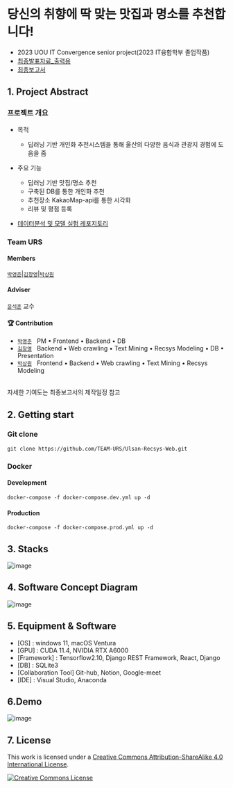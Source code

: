 # 당신의 취향에 딱 맞는 맛집과 명소를 추천합니다!

- 2023 UOU IT Convergence senior project(2023 IT융합학부 졸업작품)
- [최종발표자료_출력용](https://github.com/TEAM-URS/Ulsan-Resys-Web/blob/main/%EB%B0%9C%ED%91%9C%EC%9E%90%EB%A3%8C_%EC%B6%9C%EB%A0%A5%EB%B3%B8.pdf)
- [최종보고서](https://github.com/TEAM-URS/Ulsan-Resys-Web/blob/main/%EC%A1%B8%EC%97%85%EC%9E%91%ED%92%88%EA%B0%9C%EB%B0%9C%EB%B3%B4%EA%B3%A0%EC%84%9C.pdf)

## 1. Project Abstract

### 프로젝트 개요

* 목적
    * 딥러닝 기반 개인화 추천시스템을 통해 울산의 다양한 음식과 관광지 경험에 도움을 줌

* 주요 기능
    * 딥러닝 기반 맛집/명소 추천
    * 구축된 DB를 통한 개인화 추천
    * 추천장소 KakaoMap-api를 통한 시각화
    * 리뷰 및 평점 등록

* [데이터분석 및 모델 실험 레포지토리](https://github.com/TEAM-URS/Ulsan_recommendation_Systyem)

### Team URS

#### Members  
[`박영준`](https://github.com/NAKTA-Y)|[`김창영`](https://github.com/ChangZero)|[`박상원`](https://github.com/pass0210)

#### Adviser
[`윤석훈`](https://sites.google.com/view/amnl-uou/home) 교수

#### 🏆 Contribution  

- [`박영준`](https://github.com/NAKTA-Y) &nbsp; PM • Frontend • Backend • DB
- [`김창영`](https://github.com/ChangZero) &nbsp; Backend • Web crawling • Text Mining • Recsys Modeling • DB • Presentation
- [`박상원`](https://github.com/pass0210) &nbsp; Frontend • Backend • Web crawling • Text Mining • Recsys Modeling

<br>자세한 기여도는 최종보고서의 제작일정 참고<br>

## 2. Getting start

### Git clone
```
git clone https://github.com/TEAM-URS/Ulsan-Recsys-Web.git
```
### Docker
#### Development
```
docker-compose -f docker-compose.dev.yml up -d
```
#### Production
```
docker-compose -f docker-compose.prod.yml up -d
```
## 3. Stacks
![image](https://github.com/TEAM-URS/Ulsan-Resys-Web/assets/97018869/faac517f-dbaa-4fe7-ba46-2f3871ece05b)

## 4. Software Concept Diagram
![image](https://github.com/TEAM-URS/Ulsan-Resys-Web/assets/97018869/fb77c677-3516-4480-9fd4-db3af1590917)

## 5. Equipment & Software
- [OS] : windows 11, macOS Ventura
- [GPU] : CUDA 11.4, NVIDIA RTX A6000
- [Framework] : Tensorflow2.10, Django REST Framework, React, Django
- [DB] : SQLite3
- [Collaboration Tool] Git-hub, Notion, Google-meet
- [IDE] : Visual Studio, Anaconda


## 6.Demo
![image](https://github.com/TEAM-URS/Ulsan-Resys-Web/assets/97018869/82a15ca1-14b6-4bde-8c2b-a9a04e7e8ce1)



## 7. License

This work is licensed under a <a rel="license" href="http://creativecommons.org/licenses/by-sa/4.0/">Creative Commons Attribution-ShareAlike 4.0 International License</a>.

<a rel="license" href="http://creativecommons.org/licenses/by-sa/4.0/"><img alt="Creative Commons License" style="border-width:0" src="https://i.creativecommons.org/l/by-sa/4.0/88x31.png" /></a><br />
